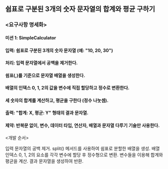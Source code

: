 ## 쉼표로 구분된 3개의 숫자 문자열의 합계와 평균 구하기
### <요구사항 명세화>

#### 미션 1: SimpleCalculator
#### 입력: 쉼표로 구분된 3개의 숫자 문자열 (예: "10, 20, 30")
#### 처리: 입력 문자열에서 공백을 제거한다.
#### 쉼표(,)를 기준으로 문자열 배열을 생성한다.
#### 배열의 인덱스 0, 1, 2의 값을 변수에 직접 할당하고 정수로 변환한다.
#### 세 숫자의 합계를 계산하고, 평균을 구한다 (정수 나눗셈).
#### 출력: "합계: X, 평균: Y" 형태의 결과 문자열.
#### 제약: 반복문 없이, 변수, 데이터 타입, 연산자, 배열과 문자열 다루기 기술만 사용한다.
<개발 순서>

입력 문자열의 공백 제거.
split() 메서드를 사용하여 쉼표로 분할한 배열을 생성.
배열 인덱스 0, 1, 2의 요소를 각각 변수에 할당 후 정수형으로 변환.
변수들을 이용해 합계와 평균을 계산.
결과 문자열을 생성하여 반환.
